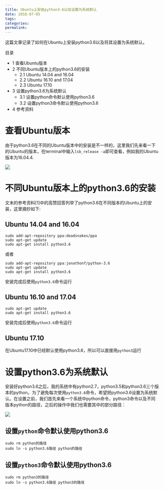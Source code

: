 ```yaml
---
title: Ubuntu上安装python3-6以及设置为系统默认
date: 2018-07-05
tags:
categories: 
permalink: 
---
```


这篇文章记录了如何在Ubuntu上安装python3.6以及将其设置为系统默认。

目录

*   1 查看Ubuntu版本
*   2 不同Ubuntu版本上的python3.6的安装
    *   2.1 Ubuntu 14.04 and 16.04
    *   2.2 Ubuntu 16.10 and 17.04
    *   2.3 Ubuntu 17.10
*   3 设置python3.6为系统默认
    *   3.1 设置python命令默认使用python3.6
    *   3.2 设置python3命令默认使用python3.6
*   4 参考资料

# 查看Ubuntu版本

由于python3.6在不同的Ubuntu版本中的安装是不一样的，这里我们先来看一下的Ubuntu的版本，在terminal中输入`lsb_release -a`即可查看，例如我的Ubuntu版本为16.04.4.

![](https://upload-images.jianshu.io/upload_images/4815334-5354a30aedb7fd2c.PNG?imageMogr2/auto-orient/strip%7CimageView2/2/w/1240)


# 不同Ubuntu版本上的python3.6的安装

文末的参考资料[1]中的高赞回答列举了python3.6在不同版本的Ubuntu上的安装，这里摘抄如下:

## Ubuntu 14.04 and 16.04

```
sudo add-apt-repository ppa:deadsnakes/ppa
sudo apt-get update
sudo apt-get install python3.6
```

或者

```
sudo add-apt-repository ppa:jonathonf/python-3.6
sudo apt-get update
sudo apt-get install python3.6
```

安装完成后使用`python3.6`命令运行

## Ubuntu 16.10 and 17.04

```
sudo apt-get update
sudo apt-get install python3.6
```

安装完成后使用`python3.6`命令运行

## Ubuntu 17.10

在Ubuntu17.10中已经默认使用python3.6，所以可以直接用`python3`运行

# 设置python3.6为系统默认

安装好python3.6之后，我的系统中有python2.7，python3.5和python3.6三个版本的python。为了避免每次使用`python3.6`命令，希望把python3.6设置为系统默认。在设置之前，我们首先来看一个系统中python命令，python3命令以及不同版本python的路径，之后的操作中我们也需要其中的部分路径：

![](https://upload-images.jianshu.io/upload_images/4815334-c685b9e656492821.png?imageMogr2/auto-orient/strip%7CimageView2/2/w/1240)

## 设置`python`命令默认使用python3.6

```
sudo rm python的路径
sudo ln -s python3.6路径 python的路径
```

## 设置`python3`命令默认使用python3.6

```
sudo rm python3的路径
sudo ln -s python3.6路径 python3的路径
```
